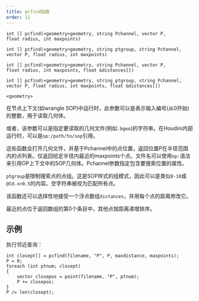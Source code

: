 ```yaml
---
title: pcfind函数
order: 11
---
```

`int [] pcfind(<geometry>geometry, string Pchannel, vector P, float radius, int maxpoints)`

`int [] pcfind(<geometry>geometry, string ptgroup, string Pchannel, vector P, float radius, int maxpoints)`

`int [] pcfind(<geometry>geometry, string Pchannel, vector P, float radius, int maxpoints, float &distances[])`

`int [] pcfind(<geometry>geometry, string ptgroup, string Pchannel, vector P, float radius, int maxpoints, float &distances[])`

`<geometry>`

在节点上下文(如wrangle SOP)中运行时，此参数可以是表示输入编号(从0开始)的整数，用于读取几何体。

或者，该参数可以是指定要读取的几何文件(例如`.bgeo`)的字符串。在Houdini内部运行时，可以是`op:/path/to/sop`引用。

这些函数会打开几何文件，并基于Pchannel中的点位置，返回位置P在半径范围内的点列表。仅返回给定半径内最近的maxpoints个点。文件名可以使用`op:`语法来引用OP上下文中的SOP几何体。Pchannel参数指定包含要搜索位置的属性。

`ptgroup`是限制搜索点的点组。这是SOP样式的组模式，因此可以是类似`0-10`或`@Cd.x>0.5`的内容。空字符串被视为匹配所有点。

该函数还可以选择性地接受一个浮点数组`distances`，并用每个点的距离修改它。

最近的点位于返回数组的第0个条目中，其他点按距离递增排序。

## 示例

执行邻近查询：

```vex
int closept[] = pcfind(filename, "P", P, maxdistance, maxpoints);
P = 0;
foreach (int ptnum; closept)
{
    vector closepos = point(filename, "P", ptnum);
    P += closepos;
}
P /= len(closept);
```